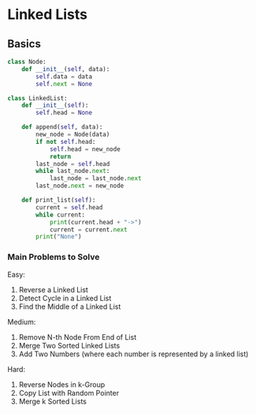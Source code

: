 # Linked Lists

## Basics

```python
class Node:
    def __init__(self, data):
        self.data = data
        self.next = None

class LinkedList:
    def __init__(self):
        self.head = None

    def append(self, data):
        new_node = Node(data)
        if not self.head:
            self.head = new_node
            return
        last_node = self.head
        while last_node.next:
            last_node = last_node.next
        last_node.next = new_node

    def print_list(self):
        current = self.head
        while current:
            print(current.head + "->")
            current = current.next
        print("None")
```

### Main Problems to Solve

Easy:

1. Reverse a Linked List
2. Detect Cycle in a Linked List
3. Find the Middle of a Linked List

Medium:

1. Remove N-th Node From End of List
2. Merge Two Sorted Linked Lists
3. Add Two Numbers (where each number is represented by a linked list)

Hard:

1. Reverse Nodes in k-Group
2. Copy List with Random Pointer
3. Merge k Sorted Lists
